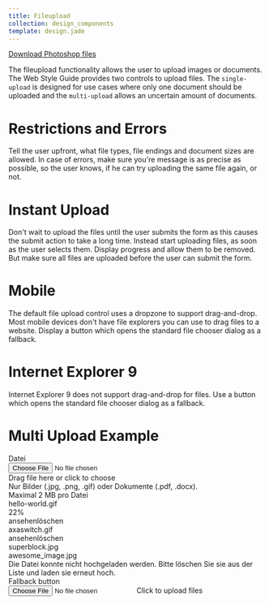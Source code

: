 ```yaml
---
title: Fileupload
collection: design_components
template: design.jade
---
```


<a href="../psd/form.psd" class="download" >Download Photoshop files</a>

The fileupload functionality allows the user to upload images or documents.
The Web Style Guide provides two controls to upload files. The `single-upload`
is designed for use cases where only one document should be uploaded and the
`multi-upload` allows an uncertain amount of documents.

# Restrictions and Errors
Tell the user upfront, what file types, file endings and document sizes are allowed.
In case of errors, make sure you're message is as precise as possible, so the
user knows, if he can try uploading the same file again, or not.

# Instant Upload
Don't wait to upload the files until the user submits the form as this causes
the submit action to take a long time.
Instead start uploading files, as soon as the user selects them. Display progress
and allow them to be removed.
But make sure all files are uploaded before the user can submit the form.

# Mobile
The default file upload control uses a dropzone to support drag-and-drop.
Most mobile devices don't have file explorers you can use to drag files to a
website.
Display a button which opens the standard file chooser dialog as a fallback.

# Internet Explorer 9
Internet Explorer 9 does not support drag-and-drop for files. Use a button which
opens the standard file chooser dialog as a fallback.


# Multi Upload Example
<div class="l-container">
  <div class="form">
    <div class="form__group">
      <div class="form__group__label">Datei</div>
      <div class="form__group__control">
        <div class="multi-upload">
          <div class="dropzone">
            <div data-dropzone="dropzone" class="dropzone__container">
              <input type="file" class="dropzone__input"/>
              <div class="dropzone__icon-container"><i class="dropzone__icon icon icon--upload"></i></div>
              <div class="dropzone__text-container">
                <div class="dropzone__text"><span>Drag file here or</span>&nbsp;<a class="dropzone__text__upload-link">click to choose</a></div>
              </div>
            </div>
          </div>
          <div class="multi-upload__remarks">Nur Bilder (.jpg, .png, .gif) oder Dokumente (.pdf, .docx).<br/>Maximal 2 MB pro Datei</div>
          <div class="file-list">
            <div class="file-list__file">
              <div class="progressbar">
                <!-- <div class="progressbar__description">awesome_image.jpg</div> -->
                <div class="progressbar__description">hello-world.gif</div>
                <div class="progressbar__percentage">22%</div>
                <div class="progressbar__progress">
                  <div class="progressbar__progress-background">
                    <div style="width: 22%" class="progressbar__progress-foreground"></div>
                  </div>
                </div>
              </div>
            </div>
            <div class="file-list__file">
              <div class="file-uploaded">
                <div class="file-uploaded__actions"><a class="file-uploaded__actions__action">ansehen</a><a class="file-uploaded__actions__action">löschen</a></div>
                <div class="file-uploaded__title">axaswitch.gif</div>
              </div>
            </div>
            <div class="file-list__file">
              <div class="file-uploaded">
                <div class="file-uploaded__actions"><a class="file-uploaded__actions__action">ansehen</a><a class="file-uploaded__actions__action">löschen</a></div>
                <div class="file-uploaded__title">superblock.jpg</div>
              </div>
            </div>
            <div class="file-list__file">
              <div class="file-error">
                <div class="file-error__progressbar progressbar">
                  <div class="progressbar__description">awesome_image.jpg</div>
                  <div class="progressbar__error"><a class="progressbar__error-icon icon icon--modal-close"></a></div>
                  <div class="progressbar__progress">
                    <div class="progressbar__progress-error"></div>
                  </div>
                </div>
                <div class="file-error__message">
                  Die Datei konnte nicht hochgeladen werden.
                  Bitte löschen Sie sie aus der Liste und laden sie erneut hoch.
                </div>
              </div>
            </div>
          </div>
        </div>
      </div>
    </div>
    <div class="form__group">
      <div class="form__group__label">Fallback button</div>
      <div class="form__group__control">
        <div class="multi-upload">
          <div class="dropzone-fallback">
            <input type="file" class="dropzone-fallback__input"/><a class="dropzone-fallback__button button button--primary"><i class="dropzone-fallback__button__icon icon icon--upload"></i><span class="dropzone-fallback__button__text">Click to upload files</span></a>
          </div>
        </div>
      </div>
    </div>
  </div>
</div>

<!-- # TODO: Design Specs
Coming soon -->


<!--

# Draft
- Communicate restrictions
  - File endings/types
  - File size
- Display current uploaded file
  - Image preview?
  - Document dowload
- Multiple Files (communicate clearly)
- "Instant-Upload"
  - Allows (server side) validation
  - Upload progress
  - Blocks form submit
  - "Delete" files
- Image crop
- Validate
  - File endings on client and server side
  - File size on client and server side
  - File contents on server side (maleware, valid image/rar/zip/whatever)
- Allow for drag'n'drop
-
- Fallback for older browsers?
  - Progressive enhancement
-->
<!-- Copyright AXA Versicherungen AG 2015 -->
